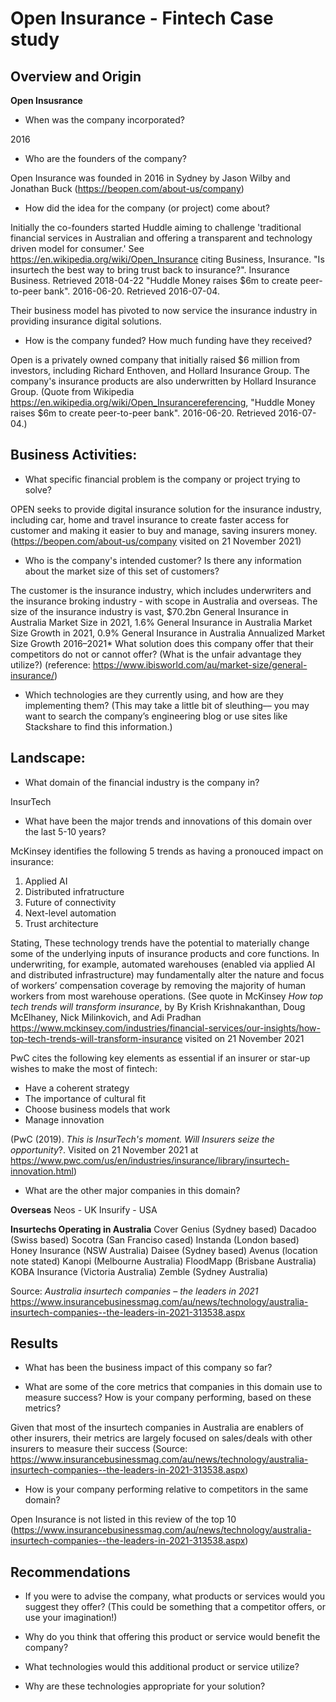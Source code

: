 # Open Insurance - Fintech Case study

## Overview and Origin

**Open Insusrance**

* When was the company incorporated?

2016

* Who are the founders of the company?

Open Insurance was founded in 2016 in Sydney by Jason Wilby and Jonathan Buck (https://beopen.com/about-us/company) 

* How did the idea for the company (or project) come about?

Initially the co-founders started Huddle aiming to challenge 'traditional financial services in Australian and offering a transparent and technology driven model for consumer.' See https://en.wikipedia.org/wiki/Open_Insurance citing  Business, Insurance. "Is insurtech the best way to bring trust back to insurance?". Insurance Business. Retrieved 2018-04-22  "Huddle Money raises $6m to create peer-to-peer bank". 2016-06-20. Retrieved 2016-07-04.

Their business model has pivoted to now service the insurance industry in providing insurance digital solutions. 

* How is the company funded? How much funding have they received?

Open is a privately owned company that initially raised $6 million from investors, including Richard Enthoven, and Hollard Insurance Group. The company's insurance products are also underwritten by Hollard Insurance Group. (Quote from Wikipedia https://en.wikipedia.org/wiki/Open_Insurancereferencing,  "Huddle Money raises $6m to create peer-to-peer bank". 2016-06-20. Retrieved 2016-07-04.)

## Business Activities:

* What specific financial problem is the company or project trying to solve?

OPEN seeks to provide digital insurance solution for the insurance industry, including car, home and travel insurance to create faster access for customer and making it easier to buy and manage, saving insurers money. (https://beopen.com/about-us/company visited on 21 November 2021)

* Who is the company's intended customer?  Is there any information about the market size of this set of customers?

The customer is the insurance industry, which includes underwriters and the insurance broking industry - with scope in Australia and overseas. The size of the insurance industry is vast, 
$70.2bn	General Insurance in Australia Market Size in 2021, 1.6%	General Insurance in Australia Market Size Growth in 2021, 0.9%	General Insurance in Australia Annualized Market Size Growth 2016–2021* What solution does this company offer that their competitors do not or cannot offer? (What is the unfair advantage they utilize?)
(reference: https://www.ibisworld.com/au/market-size/general-insurance/) 
* Which technologies are they currently using, and how are they implementing them? (This may take a little bit of sleuthing–– you may want to search the company’s engineering blog or use sites like Stackshare to find this information.)

## Landscape: 

* What domain of the financial industry is the company in?

InsurTech 

* What have been the major trends and innovations of this domain over the last 5-10 years?

McKinsey identifies the following 5 trends as having a pronouced impact on insurance: 
1. Applied AI
2. Distributed infratructure
3. Future of connectivity
4. Next-level automation
5. Trust architecture 

Stating, These technology trends have the potential to materially change some of the underlying inputs of insurance products and core functions. In underwriting, for example, automated warehouses (enabled via applied AI and distributed infrastructure) may fundamentally alter the nature and focus of workers’ compensation coverage by removing the majority of human workers from most warehouse operations. (See quote in McKinsey 
*How top tech trends will transform insurance*, by By Krish Krishnakanthan, Doug McElhaney, Nick Milinkovich, and Adi Pradhan
https://www.mckinsey.com/industries/financial-services/our-insights/how-top-tech-trends-will-transform-insurance visited on 21 November 2021 

PwC cites the following key elements as essential if an insurer or star-up wishes to make the most of fintech: 

- Have a coherent strategy
- The importance of cultural fit
- Choose business models that work 
- Manage innovation

(PwC (2019). *This is InsurTech's moment. Will Insurers seize the opportunity*?. Visited on 21 November 2021 at https://www.pwc.com/us/en/industries/insurance/library/insurtech-innovation.html) 


* What are the other major companies in this domain?

**Overseas**
Neos - UK
Insurify - USA

**Insurtechs Operating in Australia**
Cover Genius (Sydney based) 
Dacadoo (Swiss based) 
Socotra (San Franciso cased) 
Instanda (London based) 
Honey Insurance (NSW Australia) 
Daisee (Sydney based) 
Avenus (location note stated) 
Kanopi (Melbourne Australia) 
FloodMapp (Brisbane Australia) 
KOBA Insurance (Victoria Australia) 
Zemble (Sydney Australia) 


Source: *Australia insurtech companies – the leaders in 2021* https://www.insurancebusinessmag.com/au/news/technology/australia-insurtech-companies--the-leaders-in-2021-313538.aspx

## Results

* What has been the business impact of this company so far?



* What are some of the core metrics that companies in this domain use to measure success? How is your company performing, based on these metrics?

Given that most of the insurtech companies in Australia are enablers of other insurers, their metrics are largely focused on sales/deals with other insurers to measure their success (Source: https://www.insurancebusinessmag.com/au/news/technology/australia-insurtech-companies--the-leaders-in-2021-313538.aspx) 

* How is your company performing relative to competitors in the same domain?

Open Insurance is not listed in this review of the top 10 (https://www.insurancebusinessmag.com/au/news/technology/australia-insurtech-companies--the-leaders-in-2021-313538.aspx) 

## Recommendations

* If you were to advise the company, what products or services would you suggest they offer? (This could be something that a competitor offers, or use your imagination!)

* Why do you think that offering this product or service would benefit the company?

* What technologies would this additional product or service utilize?

* Why are these technologies appropriate for your solution?
